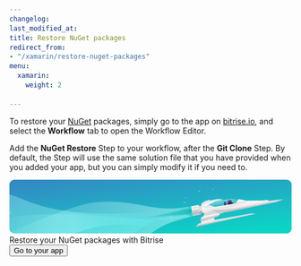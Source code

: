 ```yaml
---
changelog:
last_modified_at:
title: Restore NuGet packages
redirect_from:
- "/xamarin/restore-nuget-packages"
menu:
  xamarin:
    weight: 2

---
```

To restore your [NuGet](https://www.nuget.org/) packages, simply go to the app on [bitrise.io](https://www.bitrise.io), and select the **Workflow** tab to open the Workflow Editor.

Add the **NuGet Restore** Step to your workflow, after the **Git Clone** Step. By default, the Step will use the same solution file that you have provided when you added your app, but you can simply modify it if you need to.

<div class="banner">
<img src="/assets/images/banner-bg-888x170.png" style="border: none;">
<div class="deploy-text">Restore your NuGet packages with Bitrise</div>
<a target="_blank" href="https://app.bitrise.io/dashboard/builds"><button class="button">Go to your app</button></a>
</div>